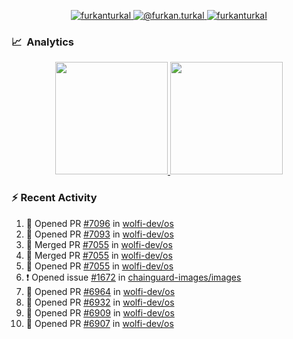 <p align="center">
  <a href="https://linkedin.com/in/furkanturkal" target="blank">
    <img src="https://img.shields.io/badge/linkedin-%230077B5.svg?&style=for-the-badge&logo=linkedin&logoColor=white" alt="furkanturkal" />
  </a>
  <a href="https://medium.com/@furkan.turkal" target="blank">
    <img src="https://img.shields.io/badge/medium-%2312100E.svg?&style=for-the-badge&logo=medium&logoColor=white" alt="@furkan.turkal" />
  </a>
  <a href="https://twitter.com/furkanturkaI" target="blank">
    <img src="https://img.shields.io/badge/Twitter-1DA1F2?style=for-the-badge&logo=twitter&logoColor=white" alt="furkanturkaI" />
  </a>
</p>

### 📈 &nbsp;Analytics

<p align="center">
  <a href="https://coderstats.net/github/#Dentrax">
    <img height="180em" src="https://github-readme-stats-eight-theta.vercel.app/api?username=Dentrax&show_icons=true&theme=algolia&include_all_commits=true&count_private=true&line_height=26"/>
    <img height="180em" src="https://github-readme-stats-eight-theta.vercel.app/api/top-langs/?username=Dentrax&layout=compact&langs_count=8&theme=algolia&line_height=26"/>
  </a>
</p>

### :zap: Recent Activity

<!--START_SECTION:activity-->
1. 💪 Opened PR [#7096](https://github.com/wolfi-dev/os/pull/7096) in [wolfi-dev/os](https://github.com/wolfi-dev/os)
2. 💪 Opened PR [#7093](https://github.com/wolfi-dev/os/pull/7093) in [wolfi-dev/os](https://github.com/wolfi-dev/os)
3. 🎉 Merged PR [#7055](https://github.com/wolfi-dev/os/pull/7055) in [wolfi-dev/os](https://github.com/wolfi-dev/os)
4. 🎉 Merged PR [#7055](https://github.com/wolfi-dev/os/pull/7055) in [wolfi-dev/os](https://github.com/wolfi-dev/os)
5. 💪 Opened PR [#7055](https://github.com/wolfi-dev/os/pull/7055) in [wolfi-dev/os](https://github.com/wolfi-dev/os)
6. ❗ Opened issue [#1672](https://github.com/chainguard-images/images/issues/1672) in [chainguard-images/images](https://github.com/chainguard-images/images)
7. 💪 Opened PR [#6964](https://github.com/wolfi-dev/os/pull/6964) in [wolfi-dev/os](https://github.com/wolfi-dev/os)
8. 💪 Opened PR [#6932](https://github.com/wolfi-dev/os/pull/6932) in [wolfi-dev/os](https://github.com/wolfi-dev/os)
9. 💪 Opened PR [#6909](https://github.com/wolfi-dev/os/pull/6909) in [wolfi-dev/os](https://github.com/wolfi-dev/os)
10. 💪 Opened PR [#6907](https://github.com/wolfi-dev/os/pull/6907) in [wolfi-dev/os](https://github.com/wolfi-dev/os)
<!--END_SECTION:activity-->

